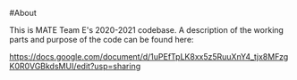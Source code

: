 #About

This is MATE Team E's 2020-2021 codebase. A description of the working parts and purpose of the code can be found here:

https://docs.google.com/document/d/1uPEfTpLK8xx5z5RuuXnY4_tjx8MFzgK0R0VGBkdsMUI/edit?usp=sharing
